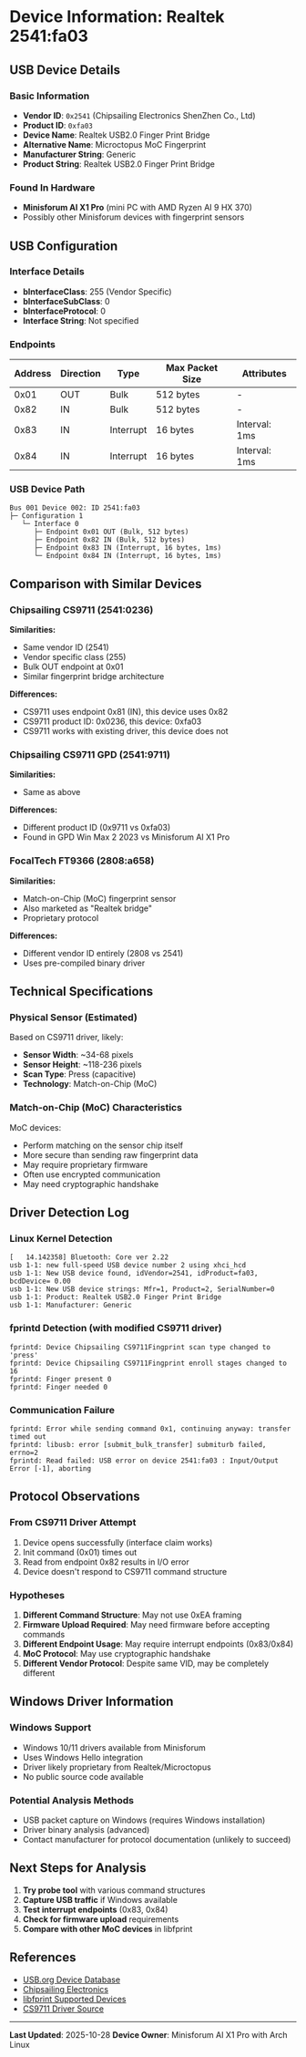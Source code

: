# Device Information: Realtek 2541:fa03

## USB Device Details

### Basic Information
- **Vendor ID**: `0x2541` (Chipsailing Electronics ShenZhen Co., Ltd)
- **Product ID**: `0xfa03`
- **Device Name**: Realtek USB2.0 Finger Print Bridge
- **Alternative Name**: Microctopus MoC Fingerprint
- **Manufacturer String**: Generic
- **Product String**: Realtek USB2.0 Finger Print Bridge

### Found In Hardware
- **Minisforum AI X1 Pro** (mini PC with AMD Ryzen AI 9 HX 370)
- Possibly other Minisforum devices with fingerprint sensors

## USB Configuration

### Interface Details
- **bInterfaceClass**: 255 (Vendor Specific)
- **bInterfaceSubClass**: 0
- **bInterfaceProtocol**: 0
- **Interface String**: Not specified

### Endpoints

| Address | Direction | Type      | Max Packet Size | Attributes |
|---------|-----------|-----------|-----------------|------------|
| 0x01    | OUT       | Bulk      | 512 bytes       | -          |
| 0x82    | IN        | Bulk      | 512 bytes       | -          |
| 0x83    | IN        | Interrupt | 16 bytes        | Interval: 1ms |
| 0x84    | IN        | Interrupt | 16 bytes        | Interval: 1ms |

### USB Device Path
```
Bus 001 Device 002: ID 2541:fa03
├─ Configuration 1
   └─ Interface 0
      ├─ Endpoint 0x01 OUT (Bulk, 512 bytes)
      ├─ Endpoint 0x82 IN (Bulk, 512 bytes)
      ├─ Endpoint 0x83 IN (Interrupt, 16 bytes, 1ms)
      └─ Endpoint 0x84 IN (Interrupt, 16 bytes, 1ms)
```

## Comparison with Similar Devices

### Chipsailing CS9711 (2541:0236)
**Similarities:**
- Same vendor ID (2541)
- Vendor specific class (255)
- Bulk OUT endpoint at 0x01
- Similar fingerprint bridge architecture

**Differences:**
- CS9711 uses endpoint 0x81 (IN), this device uses 0x82
- CS9711 product ID: 0x0236, this device: 0xfa03
- CS9711 works with existing driver, this device does not

### Chipsailing CS9711 GPD (2541:9711)
**Similarities:**
- Same as above

**Differences:**
- Different product ID (0x9711 vs 0xfa03)
- Found in GPD Win Max 2 2023 vs Minisforum AI X1 Pro

### FocalTech FT9366 (2808:a658)
**Similarities:**
- Match-on-Chip (MoC) fingerprint sensor
- Also marketed as "Realtek bridge"
- Proprietary protocol

**Differences:**
- Different vendor ID entirely (2808 vs 2541)
- Uses pre-compiled binary driver

## Technical Specifications

### Physical Sensor (Estimated)
Based on CS9711 driver, likely:
- **Sensor Width**: ~34-68 pixels
- **Sensor Height**: ~118-236 pixels
- **Scan Type**: Press (capacitive)
- **Technology**: Match-on-Chip (MoC)

### Match-on-Chip (MoC) Characteristics
MoC devices:
- Perform matching on the sensor chip itself
- More secure than sending raw fingerprint data
- May require proprietary firmware
- Often use encrypted communication
- May need cryptographic handshake

## Driver Detection Log

### Linux Kernel Detection
```
[   14.142358] Bluetooth: Core ver 2.22
usb 1-1: new full-speed USB device number 2 using xhci_hcd
usb 1-1: New USB device found, idVendor=2541, idProduct=fa03, bcdDevice= 0.00
usb 1-1: New USB device strings: Mfr=1, Product=2, SerialNumber=0
usb 1-1: Product: Realtek USB2.0 Finger Print Bridge
usb 1-1: Manufacturer: Generic
```

### fprintd Detection (with modified CS9711 driver)
```
fprintd: Device Chipsailing CS9711Fingprint scan type changed to 'press'
fprintd: Device Chipsailing CS9711Fingprint enroll stages changed to 16
fprintd: Finger present 0
fprintd: Finger needed 0
```

### Communication Failure
```
fprintd: Error while sending command 0x1, continuing anyway: transfer timed out
fprintd: libusb: error [submit_bulk_transfer] submiturb failed, errno=2
fprintd: Read failed: USB error on device 2541:fa03 : Input/Output Error [-1], aborting
```

## Protocol Observations

### From CS9711 Driver Attempt
1. Device opens successfully (interface claim works)
2. Init command (0x01) times out
3. Read from endpoint 0x82 results in I/O error
4. Device doesn't respond to CS9711 command structure

### Hypotheses
1. **Different Command Structure**: May not use 0xEA framing
2. **Firmware Upload Required**: May need firmware before accepting commands
3. **Different Endpoint Usage**: May require interrupt endpoints (0x83/0x84)
4. **MoC Protocol**: May use cryptographic handshake
5. **Different Vendor Protocol**: Despite same VID, may be completely different

## Windows Driver Information

### Windows Support
- Windows 10/11 drivers available from Minisforum
- Uses Windows Hello integration
- Driver likely proprietary from Realtek/Microctopus
- No public source code available

### Potential Analysis Methods
- USB packet capture on Windows (requires Windows installation)
- Driver binary analysis (advanced)
- Contact manufacturer for protocol documentation (unlikely to succeed)

## Next Steps for Analysis

1. **Try probe tool** with various command structures
2. **Capture USB traffic** if Windows available
3. **Test interrupt endpoints** (0x83, 0x84)
4. **Check for firmware upload** requirements
5. **Compare with other MoC devices** in libfprint

## References

- [USB.org Device Database](http://www.linux-usb.org/usb.ids)
- [Chipsailing Electronics](http://www.chipsailing.com/)
- [libfprint Supported Devices](https://fprint.freedesktop.org/supported-devices.html)
- [CS9711 Driver Source](https://github.com/ddlsmurf/libfprint-CS9711)

---

**Last Updated**: 2025-10-28
**Device Owner**: Minisforum AI X1 Pro with Arch Linux
